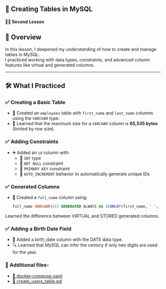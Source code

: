 ## 📘 Creating Tables in MySQL
#### 🧑‍🎓 Second Lesson

## 🧠 Overview
In this lesson, I deepened my understanding of how to create and manage tables in MySQL.  
I practiced working with data types, constraints, and advanced column features like virtual and generated columns.

---

## 🛠️ What I Practiced

### ✅ Creating a Basic Table
- 📝 Created an `employees` table with `first_name` and `last_name` columns using the `VARCHAR` type.
- 📏 Learned that the maximum size for a `VARCHAR` column is **65,535 bytes** (limited by row size).

### ✅ Adding Constraints
- ➕ Added an `id` column with:
  - 🔢 `INT` type  
  - 🚫 `NOT NULL` constraint  
  - 🔐 `PRIMARY KEY` constraint  
  - 🔄 `AUTO_INCREMENT` behavior to automatically generate unique IDs

### ✅ Generated Columns
- 🧮 Created a `full_name` column using:
  ```sql
  full_name VARCHAR(61) GENERATED ALWAYS AS (CONCAT(first_name, ' ', last_name)) VIRTUAL

Learned the difference between VIRTUAL and STORED generated columns.

### ✅ Adding a Birth Date Field

- 📅 Added a birth_date column with the DATE data type.
- 🔍 Learned that MySQL can infer the century if only two digits are used for the year.

### 📁 Additional files-

- [🐳 docker-compose.yaml](docker/docker-compose.yaml)
- [📜 create_users_table.sql](db/create_users_table.sql)
